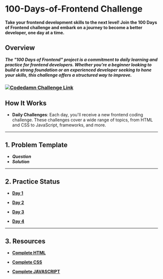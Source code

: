 # 100-Days-of-Frontend Challenge

**Take your frontend development skills to the next level! Join the 100 Days of Frontend challenge and embark on a journey to become a better developer, one day at a time.**


## Overview

***The "100 Days of Frontend" project is a commitment to daily learning and practice for frontend developers. Whether you're a beginner looking to build a strong foundation or an experienced developer seeking to hone your skills, this challenge offers a structured way to improve.***
### [![Codedamn Challenge Link](http://www.w3.org/2000/svg)](https://codedamn.com/challenge/100-days-of-frontend)<br>


## How It Works

- **Daily Challenges**: Each day, you'll receive a new frontend coding challenge. These challenges cover a wide range of topics, from HTML and CSS to JavaScript, frameworks, and more.


----------------

## 1. Problem Template

* ***Question***
* ***Solution***

-----------------


## 2. Practice Status

* **[Day 1](https://github.com/h4ckibl3/100-Days-of-Frontend/blob/main/Problem/Challenge-Day-1.md "Day 1 Status")**

* **[Day 2](https://github.com/h4ckibl3/100-Days-of-Frontend/blob/main/Problem/Challenge-Day-2.md "Day 2 Status")**

* **[Day 3](https://github.com/h4ckibl3/100-Days-of-Frontend/blob/main/Problem/Challenge-Day-3.md "Day 3 Status")**

* **[Day 4](https://github.com/h4ckibl3/100-Days-of-Frontend/blob/main/Problem/Challenge-Day-4.md "Day 4 Status")**

-------------------

## 3. Resources 

* **[Complete HTML](https://www.youtube.com/watch?v=pQN-pnXPaVg&ab_channel=freeCodeCamp.org "HTML")**

* **[Complete CSS](https://www.youtube.com/watch?v=1Rs2ND1ryYc&ab_channel=freeCodeCamp.org "HTML")**

* **[Complete JAVASCRIPT](https://www.youtube.com/watch?v=PkZNo7MFNFg&ab_channel=freeCodeCamp.org "Javascript")**






